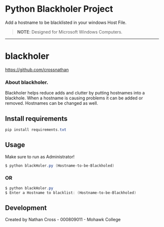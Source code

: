 
# Python Blackholer Project

Add a hostname to be blacklisted in your windows Host File.

> **NOTE**: Designed for Microsoft Windows Computers.
---
# blackholer

https://github.com/crossnathan

### About blackholer.

Blackholer helps reduce adds and clutter by putting hostnames into a blackhole.
When a hostname is causing problems it can be added or removed.
Hostnames can be changed as well.

## Install requirements
```powershell
pip install requirements.txt 
```

## Usage 
Make sure to run as Administrator!

```powershell
$ python blackHoler.py (Hostname-to-be-Blackholed)
```

### OR


```powershell
$ python blackHoler.py
$ Enter a Hostname to blacklist: (Hostname-to-be-Blackholed)
```

## Development

Created by Nathan Cross - 000809011 - Mohawk College
